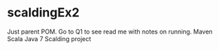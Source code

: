 # scaldingEx2

Just parent POM. Go to Q1 to see read me with notes on running.
Maven Scala Java 7 Scalding project
